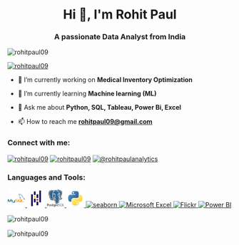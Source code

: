 <h1 align="center">Hi 👋, I'm Rohit Paul</h1>
<h3 align="center">A passionate Data Analyst from India</h3>

<p align="left"> <img src="https://komarev.com/ghpvc/?username=rohitpaul09&label=Profile%20views&color=0e75b6&style=flat" alt="rohitpaul09" /> </p>

<p align="left"> <a href="https://twitter.com/rohitpaul09" target="blank"><img src="https://img.shields.io/twitter/follow/rohitpaul09?logo=twitter&style=for-the-badge" alt="rohitpaul09" /></a> </p>

- 🔭 I’m currently working on **Medical Inventory Optimization**

- 🌱 I’m currently learning **Machine learning (ML)**

- 💬 Ask me about **Python, SQL, Tableau, Power Bi, Excel**

- 📫 How to reach me **rohitpaul09@gmail.com**

<h3 align="left">Connect with me:</h3>
<p align="left">
<a href="https://twitter.com/rohitpaul09" target="blank"><img align="center" src="https://raw.githubusercontent.com/rahuldkjain/github-profile-readme-generator/master/src/images/icons/Social/twitter.svg" alt="rohitpaul09" height="30" width="40" /></a>
<a href="https://linkedin.com/in/rohitpaul09" target="blank"><img align="center" src="https://raw.githubusercontent.com/rahuldkjain/github-profile-readme-generator/master/src/images/icons/Social/linked-in-alt.svg" alt="rohitpaul09" height="30" width="40" /></a>
<a href="https://www.youtube.com/@rohitpaulanalytics" target="blank"><img align="center" src="https://raw.githubusercontent.com/rahuldkjain/github-profile-readme-generator/master/src/images/icons/Social/youtube.svg" alt="@rohitpaulanalytics" height="30" width="40" /></a>
</p>

<h3 align="left">Languages and Tools:</h3>
<p align="left">
  <a href="https://www.mysql.com/" target="_blank" rel="noreferrer">
    <img src="https://raw.githubusercontent.com/devicons/devicon/master/icons/mysql/mysql-original-wordmark.svg" alt="mysql" width="40" height="40"/>
  </a>
  <a href="https://pandas.pydata.org/" target="_blank" rel="noreferrer">
    <img src="https://raw.githubusercontent.com/devicons/devicon/2ae2a900d2f041da66e950e4d48052658d850630/icons/pandas/pandas-original.svg" alt="pandas" width="40" height="40"/>
  </a>
  <a href="https://www.postgresql.org" target="_blank" rel="noreferrer">
    <img src="https://raw.githubusercontent.com/devicons/devicon/master/icons/postgresql/postgresql-original-wordmark.svg" alt="postgresql" width="40" height="40"/>
  </a>
  <a href="https://www.python.org" target="_blank" rel="noreferrer">
    <img src="https://raw.githubusercontent.com/devicons/devicon/master/icons/python/python-original.svg" alt="python" width="40" height="40"/>
  </a>
  <a href="https://seaborn.pydata.org/" target="_blank" rel="noreferrer">
    <img src="https://seaborn.pydata.org/_images/logo-mark-lightbg.svg" alt="seaborn" width="40" height="40"/>
  </a>
  <a href="https://drive.google.com/file/d/1VM2QBWufKVLnjs9CmOo3bsgsVabtui7D/view?usp=sharing" target="_blank" rel="noreferrer">
    <img src="https://drive.google.com/uc?id=1VM2QBWufKVLnjs9CmOo3bsgsVabtui7D" alt="Microsoft Excel" width="40" height="40"/>
  </a>
  <a href="https://drive.google.com/file/d/1RObvkuLln16O5ogckDh4NLyURKBJQDzS/view?usp=sharing" target="_blank" rel="noreferrer">
    <img src="https://drive.google.com/uc?id=1RObvkuLln16O5ogckDh4NLyURKBJQDzS" alt="Flickr" width="40" height="40"/>
  </a>
  <a href="https://commons.wikimedia.org/wiki/File:New_Power_BI_Logo.svg" target="_blank" rel="noreferrer">
    <img src="https://upload.wikimedia.org/wikipedia/commons/thumb/c/cf/New_Power_BI_Logo.svg/512px-New_Power_BI_Logo.svg.png" alt="Power BI" width="40" height="40"/>
  </a>
</p>



<p><img align="center" src="https://github-readme-stats.vercel.app/api/top-langs?username=rohitpaul09&show_icons=true&locale=en&layout=compact" alt="rohitpaul09" /></p>

<p><img align="center" src="https://github-readme-streak-stats.herokuapp.com/?user=rohitpaul09&" alt="rohitpaul09" /></p>
